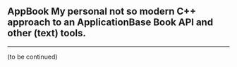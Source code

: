 ## AppBook  My personal not so modern C++ approach to an ApplicationBase Book API and other (text) tools.

---

(to be continued)
